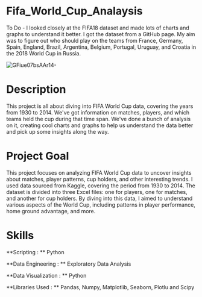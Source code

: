 # Fifa_World_Cup_Analaysis

To Do - I looked closely at the FIFA18 dataset and made lots of charts and graphs to understand it better. I got the dataset from a GitHub page. My aim was to figure out who should play on the teams from France, Germany, Spain, England, Brazil, Argentina, Belgium, Portugal, Uruguay, and Croatia in the 2018 World Cup in Russia.


![GFiue07bsAAr14-](https://github.com/anujgrvr98/Fifa_World_Cup_Analysis/assets/166906510/d3a0b508-8b4e-45d5-a302-a4424280ebee)


# Description

This project is all about diving into FIFA World Cup data, covering the years from 1930 to 2014. We've got information on matches, players, and which teams held the cup during that time span. We've done a bunch of analysis on it, creating cool charts and graphs to help us understand the data better and pick up some insights along the way.


# Project Goal

This project focuses on analyzing FIFA World Cup data to uncover insights about matches, player patterns, cup holders, and other interesting trends. I used data sourced from Kaggle, covering the period from 1930 to 2014. The dataset is divided into three Excel files: one for players, one for matches, and another for cup holders. By diving into this data, I aimed to understand various aspects of the World Cup, including patterns in player performance, home ground advantage, and more.


# Skills 

**Scripting : **
Python

**Data Engineering : **
Exploratory Data Analysis

**Data Visualization : **
Python

**Libraries Used : **
Pandas, Numpy, Matplotlib, Seaborn, Plotlu and Scipy
